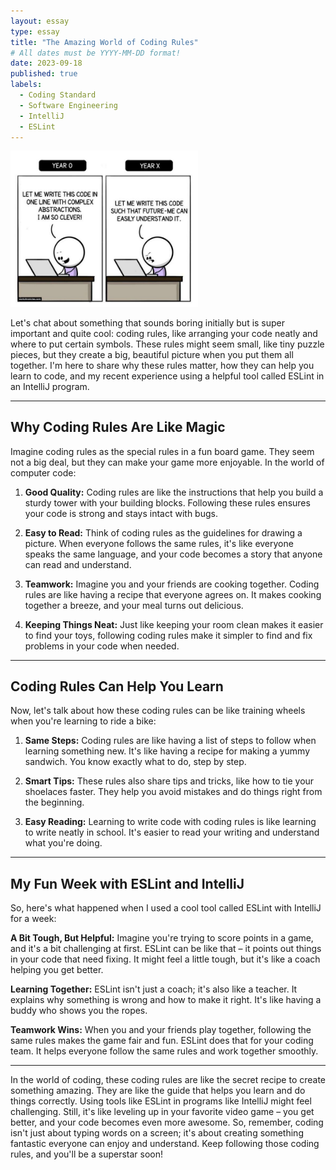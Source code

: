 ```yaml
---
layout: essay
type: essay
title: "The Amazing World of Coding Rules"
# All dates must be YYYY-MM-DD format!
date: 2023-09-18
published: true
labels:
  - Coding Standard
  - Software Engineering
  - IntelliJ
  - ESLint
---
```


<img width="300px" class="rounded float-start pe-4" src="../img/stand.jpg">


Let's chat about something that sounds boring initially but is super important and quite cool: coding rules, like arranging your code neatly and where to put certain symbols.
These rules might seem small, like tiny puzzle pieces, but they create a big, beautiful picture when you put them all together.
I'm here to share why these rules matter, how they can help you learn to code, and my recent experience using a helpful tool called ESLint in an IntelliJ program.





---

## **Why Coding Rules Are Like Magic**

Imagine coding rules as the special rules in a fun board game. They seem not a big deal, but they can make your game more enjoyable. In the world of computer code:


1. **Good Quality:** Coding rules are like the instructions that help you build a sturdy tower with your building blocks. Following these rules ensures your code is strong and stays intact with bugs.

2. **Easy to Read:** Think of coding rules as the guidelines for drawing a picture. When everyone follows the same rules, it's like everyone speaks the same language, and your code becomes a story that anyone can read and understand.

3. **Teamwork:** Imagine you and your friends are cooking together. Coding rules are like having a recipe that everyone agrees on. It makes cooking together a breeze, and your meal turns out delicious.

4. **Keeping Things Neat:** Just like keeping your room clean makes it easier to find your toys, following coding rules make it simpler to find and fix problems in your code when needed.

---

## **Coding Rules Can Help You Learn**

Now, let's talk about how these coding rules can be like training wheels when you're learning to ride a bike:

1. **Same Steps:** Coding rules are like having a list of steps to follow when learning something new. It's like having a recipe for making a yummy sandwich. You know exactly what to do, step by step.

2. **Smart Tips:** These rules also share tips and tricks, like how to tie your shoelaces faster. They help you avoid mistakes and do things right from the beginning.

3. **Easy Reading:** Learning to write code with coding rules is like learning to write neatly in school. It's easier to read your writing and understand what you're doing.

---

## **My Fun Week with ESLint and IntelliJ**

So, here's what happened when I used a cool tool called ESLint with IntelliJ for a week:

**A Bit Tough, But Helpful:** Imagine you're trying to score points in a game, and it's a bit challenging at first. ESLint can be like that – it points out things in your code that need fixing. It might feel a little tough, but it's like a coach helping you get better.

**Learning Together:** ESLint isn't just a coach; it's also like a teacher. It explains why something is wrong and how to make it right. It's like having a buddy who shows you the ropes.

**Teamwork Wins:** When you and your friends play together, following the same rules makes the game fair and fun. ESLint does that for your coding team. It helps everyone follow the same rules and work together smoothly.

---

In the world of coding, these coding rules are like the secret recipe to create something amazing.
They are like the guide that helps you learn and do things correctly.
Using tools like ESLint in programs like IntelliJ might feel challenging.
Still, it's like leveling up in your favorite video game – you get better, and your code becomes even more awesome.
So, remember, coding isn't just about typing words on a screen; it's about creating something fantastic everyone can enjoy and understand.
Keep following those coding rules, and you'll be a superstar soon!
